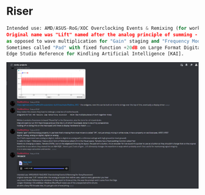# Riser

```py
Intended use: AMD/ASUS-RoG/XOC Overclocking Events & Remixing (for working on Sony-Ubisoft's WatchDogs Ascension)
Original name was "Lift" named after the analog principle of summing - wave addition (AREF/VREF on oscilloscopes)
as opposed to wave multiplication for "Gain" staging and "Frequency Modulation" (FM).
Sometimes called "Pad" with fixed function +20dB on Large Format Digital Mixers.
Edge Studio Reference for Kindling Artificial Intelligence [KAI].
```

![devlog](https://github.com/themindvirus/arduino-stuff/blob/main/Redline_VCC/Riser/devlog.png)
